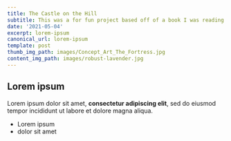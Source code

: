 ```yaml
---
title: The Castle on the Hill
subtitle: This was a for fun project based off of a book I was reading.
date: '2021-05-04'
excerpt: lorem-ipsum
canonical_url: lorem-ipsum
template: post
thumb_img_path: images/Concept_Art_The_Fortress.jpg
content_img_path: images/robust-lavender.jpg
---
```

## Lorem ipsum

Lorem ipsum dolor sit amet, **consectetur adipiscing elit**, sed do eiusmod tempor incididunt ut labore et dolore magna aliqua.

- Lorem ipsum
- dolor sit amet